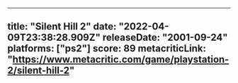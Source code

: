
---
title: "Silent Hill 2"
date: "2022-04-09T23:38:28.909Z"
releaseDate: "2001-09-24"
platforms: ["ps2"]
score: 89
metacriticLink: "https://www.metacritic.com/game/playstation-2/silent-hill-2"
---

